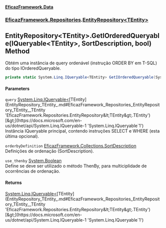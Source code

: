 #### [EficazFramework.Data](EficazFrameworkData.md 'EficazFramework Data')
### [EficazFramework.Repositories](EficazFrameworkData.md#EficazFramework_Repositories 'EficazFramework.Repositories').[EntityRepository&lt;TEntity&gt;](EntityRepository_TEntity_.md 'EficazFramework.Repositories.EntityRepository&lt;TEntity&gt;')
## EntityRepository&lt;TEntity&gt;.GetIOrderedQueryable(IQueryable&lt;TEntity&gt;, SortDescription, bool) Method
Obtém uma instância de query ordenável (instrução ORDER BY em T-SQL) do tipo IOrderedQueryable.  
```csharp
private static System.Linq.IQueryable<TEntity> GetIOrderedQueryable(System.Linq.IQueryable<TEntity> query, EficazFramework.Collections.SortDescription orderbyDefinition, bool use_thenby=false);
```
#### Parameters
<a name='EficazFramework_Repositories_EntityRepository_TEntity__GetIOrderedQueryable(System_Linq_IQueryable_TEntity__EficazFramework_Collections_SortDescription_bool)_query'></a>
`query` [System.Linq.IQueryable&lt;](https://docs.microsoft.com/en-us/dotnet/api/System.Linq.IQueryable-1 'System.Linq.IQueryable`1')[TEntity](EntityRepository_TEntity_.md#EficazFramework_Repositories_EntityRepository_TEntity__TEntity 'EficazFramework.Repositories.EntityRepository&lt;TEntity&gt;.TEntity')[&gt;](https://docs.microsoft.com/en-us/dotnet/api/System.Linq.IQueryable-1 'System.Linq.IQueryable`1')  
Instância IQueryable principal, contendo instruções SELECT e WHERE (esta última opcional).
  
<a name='EficazFramework_Repositories_EntityRepository_TEntity__GetIOrderedQueryable(System_Linq_IQueryable_TEntity__EficazFramework_Collections_SortDescription_bool)_orderbyDefinition'></a>
`orderbyDefinition` [EficazFramework.Collections.SortDescription](https://docs.microsoft.com/en-us/dotnet/api/EficazFramework.Collections.SortDescription 'EficazFramework.Collections.SortDescription')  
Definições de ordenação (SortDescription).
  
<a name='EficazFramework_Repositories_EntityRepository_TEntity__GetIOrderedQueryable(System_Linq_IQueryable_TEntity__EficazFramework_Collections_SortDescription_bool)_use_thenby'></a>
`use_thenby` [System.Boolean](https://docs.microsoft.com/en-us/dotnet/api/System.Boolean 'System.Boolean')  
Define se deve ser utilizado o método ThenBy, para multiciplidade de ocorrências de ordenação.
  
#### Returns
[System.Linq.IQueryable&lt;](https://docs.microsoft.com/en-us/dotnet/api/System.Linq.IQueryable-1 'System.Linq.IQueryable`1')[TEntity](EntityRepository_TEntity_.md#EficazFramework_Repositories_EntityRepository_TEntity__TEntity 'EficazFramework.Repositories.EntityRepository&lt;TEntity&gt;.TEntity')[&gt;](https://docs.microsoft.com/en-us/dotnet/api/System.Linq.IQueryable-1 'System.Linq.IQueryable`1')  
